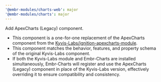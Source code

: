 ```yaml
---
'@embr-modules/charts-web': major
'@embr-modules/charts': major
---
```


Add ApexCharts (Legacy) component.

- This component is a one-for-one replacement of the ApexCharts component from the [Kyvis-Labs/ignition-apexcharts-module](https://github.com/Kyvis-Labs/ignition-apexcharts-module).
- This component matches the behavior, features, and property schema of the original Kyvis-Labs component.
- If both the Kyvis-Labs module and Embr-Charts are installed simultaneously, Embr-Charts will register and use the ApexCharts (Legacy) component in place of the Kyvis-Labs version, effectively overriding it to ensure compatibility and consistency.
